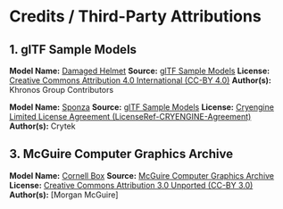 # Credits / Third-Party Attributions

## 1. glTF Sample Models

**Model Name:** [Damaged Helmet](https://github.com/KhronosGroup/glTF-Sample-Assets/tree/main/Models/DamagedHelmet)
**Source:** [glTF Sample Models](https://github.com/KhronosGroup/glTF-Sample-Assets)
**License:** [Creative Commons Attribution 4.0 International (CC-BY 4.0)](https://creativecommons.org/licenses/by/4.0/)
**Author(s):** Khronos Group Contributors

**Model Name:** [Sponza](https://github.com/KhronosGroup/glTF-Sample-Assets/tree/main/Models/Sponza)
**Source:** [glTF Sample Models](https://github.com/KhronosGroup/glTF-Sample-Assets)
**License:** [Cryengine Limited License Agreement (LicenseRef-CRYENGINE-Agreement)](https://www.cryengine.com/ce-terms)
**Author(s):** Crytek

## 3. McGuire Computer Graphics Archive

**Model Name:** [Cornell Box](https://casual-effects.com/g3d/data10/common/model/CornellBox/CornellBox.zip)
**Source:** [McGuire Computer Graphics Archive](https://casual-effects.com/data/)
**License:** [Creative Commons Attribution 3.0 Unported (CC-BY 3.0)](https://creativecommons.org/licenses/by/3.0/)
**Author(s):** [Morgan McGuire]
